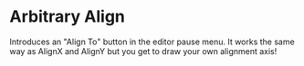 # Arbitrary Align

Introduces an "Align To" button in the editor pause menu. It works the same way as AlignX and AlignY but you get to draw your own alignment axis!